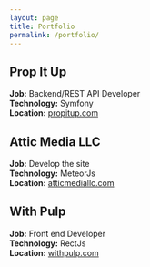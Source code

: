 ```yaml
---
layout: page
title: Portfolio
permalink: /portfolio/
---
```


## Prop It Up
**Job:** Backend/REST API Developer  
**Technology:** Symfony  
**Location:** [propitup.com](https://propitup.com)  

## Attic Media LLC
**Job:** Develop the site  
**Technology:** MeteorJs  
**Location:** [atticmediallc.com](http://atticmediallc.com)  

## With Pulp
**Job:** Front end Developer  
**Technology:** RectJs  
**Location:** [withpulp.com](http://withpulp.com/)  

